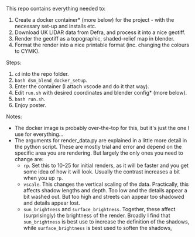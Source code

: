 This repo contains everything needed to:
1. Create a docker container* (more below) for the project - with the necessary set-up and installs etc.
2. Download UK LIDAR data from Defra, and process it into a nice geotiff.
3. Render the geotiff as a topographic, shaded-relief map in blender.
4. Format the render into a nice printable format (inc. changing the colours to CYMK).

Steps:
1. `cd` into the repo folder.
2. `bash dsm_blend_docker_setup`.
3. Enter the container (I attach vscode and do it that way).
4. Edit `run.sh` with desired coordinates and blender config* (more below).
5. `bash run.sh`.
5. Enjoy poster.

Notes:
- The docker image is probably over-the-top for this, but it's just the one I use for everything...
- The arguments for render_data.py are explained in a little more detail in the python script. These are mostly trial and error and depend on the specific area you are rendering. But largely the only ones you need to change are:
  - `rp`. Set this to 10-25 for initial renders, as it will be faster and you get some idea of how it will look. Usually the contrast increases a bit when you up `rp`.
  - `vscale`. This changes the vertical scaling of the data. Practically, this affects shadow lengths and depth. Too low and the details appear a bit washed out. But too high and streets can appear too shadowed and details appear lost.
  - `sun_brightness` and `surface_brightness`. Together, these affect (surprisingly) the brightness of the render. Broadly I find that `sun_brightness` is best use to increase the definition of the shadows, while `surface_brightness` is best used to soften the shadows,